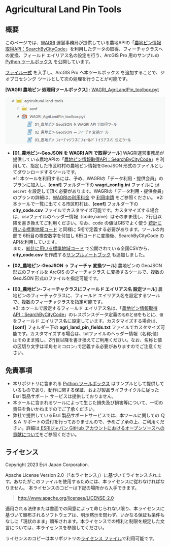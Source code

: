 # Agricultural Land Pin Tools

## 概要
  
このページでは、[WAGRI](https://wagri.naro.go.jp/) 運営事務局が提供している農地APIの「[農地ピン情報取得API：SearchByCityCode](https://wagri.naro.go.jp/wagri_api/agriculturalland-searchbycitycode/)」を利用したデータの取得、フィーチャクラスへの変換、フィールド エイリアス名の設定を行う、ArcGIS Pro 用のサンプルの [Python ツールボックス](https://pro.arcgis.com/ja/pro-app/latest/arcpy/geoprocessing_and_python/a-quick-tour-of-python-toolboxes.htm) を公開しています。  

[ファイル一式](https://github.com/EsriJapan/agricultural-land-tools/releases/download/v1.0.0/agricultural-land-tools.zip) を入手し、ArcGIS Pro へ本ツールボックス を追加することで、ジオプロセシング ツールとして次の処理を行うことが可能です。  
  
**[WAGRI 農地ピン 処理用ツールボックス]** : [WAGRI_AgriLandPin_toolbox.pyt](https://github.com/EsriJapan/agricultural-land-tools/blob/main/WAGRI_AgriLandPin_toolbox.pyt )  

![AgriLandPin-toolbox](./image/agrilandpin-toolbox.png)

* **[01_農地ピン-GeoJSON を WAGRI API で取得ツール]**
WAGRI運営事務局が提供している農地APIの「[農地ピン情報取得API：SearchByCityCode](https://wagri.naro.go.jp/wagri_api/agriculturalland-searchbycitycode/)」を利用して、指定した市区町村の農地ピン情報をGeoJSON 形式のファイルとしてダウンロードするツールです。  
※1: 本ツールを利用するには、予め、WAGRIの「データ利用・提供会員」のプランに加入し、**[conf]** フォルダー下の **wagri_config.ini** ファイルに `id` `secret` を設定して頂く必要があります。WAGRIの「データ利用・提供会員」のプランの詳細は、[WAGRIの利用料金](https://wagri.naro.go.jp/about_wagri/fee/) や [利用申請](https://wagri.naro.go.jp/about_wagri/terms/) をご参照ください。
※2: 本ツールで一覧に出てくる市区町村は、**[conf]** フォルダー下の **city_code.csv** ファイルでカスタマイズ可能です。カスタマイズする場合は、csvファイルのヘッダー情報（code,name）はそのまま残し、2行目以降を書き換えてご利用ください。なお、code の値はGISでよく使う [統計に用いる標準地域コード](https://www.soumu.go.jp/toukei_toukatsu/index/seido/9-5.htm) と同様に 5桁で定義する必要があります。ツールの内部で 6桁目の検査数字を付加し 6桁コードに変換後、SearchByCityCode のAPIを利用しています。  
また、[統計に用いる標準地域コード](https://www.soumu.go.jp/toukei_toukatsu/index/seido/9-5.htm) で公開されている全国CSVから、**city_code.csv** を作成する[サンプルノートブック](./notebook/標準地域コードのCSV加工ノートブック.ipynb) も追加しました。  

* **[02_農地ピン-GeoJSON → フィーチャ 変換ツール]**
農地ピンの GeoJSON 形式のファイルを ArcGIS のフィーチャクラス に変換するツールで、複数の GeoJSON 形式のファイルを指定可能です。  

* **[03_農地ピン-フィーチャクラスにフィールド エイリアス名 設定ツール]**
農地ピンのフィーチャクラスに、フィールド エイリアス名を設定するツールで、複数のフィーチャクラスを指定可能です。  
※3: 本ツールで設定するフィールド エイリアス名は、「[農地ピン情報取得API：SearchByCityCode](https://wagri.naro.go.jp/wagri_api/agriculturalland-searchbycitycode/)」のレスポンスデータ定義の`名称`と`値`をもとに、`値`をフィールド エイリアス名に設定しています。カスタマイズする場合は、**[conf]** フォルダー下の **agri_land_pin_fields.txt** ファイルでカスタマイズ可能です。カスタマイズする場合は、txtファイルのヘッダー情報（名称;値）はそのまま残し、2行目以降を書き換えてご利用ください。なお、名称と値の区切り文字は半角セミコロン`;`で定義する必要がありますのでご注意ください。  


## 免責事項
* 本リポジトリに含まれる [Python ツールボックス](https://pro.arcgis.com/ja/pro-app/latest/arcpy/geoprocessing_and_python/a-quick-tour-of-python-toolboxes.htm) はサンプルとして提供しているものであり、動作に関する保証、および製品ライフサイクルに従った Esri 製品サポート サービスは提供しておりません。
* 本ツールに含まれるツールによって生じた損失及び損害等について、一切の責任を負いかねますのでご了承ください。
* 弊社で提供しているEsri 製品サポートサービスでは、本ツールに関しての Ｑ＆Ａ サポートの受付を行っておりませんので、予めご了承の上、ご利用ください。詳細は[
ESRIジャパン GitHub アカウントにおけるオープンソースへの貢献について](https://github.com/EsriJapan/contributing)をご参照ください。

## ライセンス
Copyright 2023 Esri Japan Corporation.

Apache License Version 2.0（「本ライセンス」）に基づいてライセンスされます。あなたがこのファイルを使用するためには、本ライセンスに従わなければなりません。
本ライセンスのコピーは下記の場所から入手できます。

> http://www.apache.org/licenses/LICENSE-2.0

適用される法律または書面での同意によって命じられない限り、本ライセンスに基づいて頒布されるソフトウェアは、明示黙示を問わず、いかなる保証も条件もなしに「現状のまま」頒布されます。本ライセンスでの権利と制限を規定した文言については、本ライセンスを参照してください。

ライセンスのコピーは本リポジトリの[ライセンス ファイル](./LICENSE)で利用可能です。
